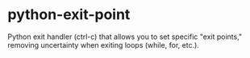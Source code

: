 # python-exit-point
Python exit handler (ctrl-c) that allows you to set specific "exit points," removing uncertainty when exiting loops (while, for, etc.).
